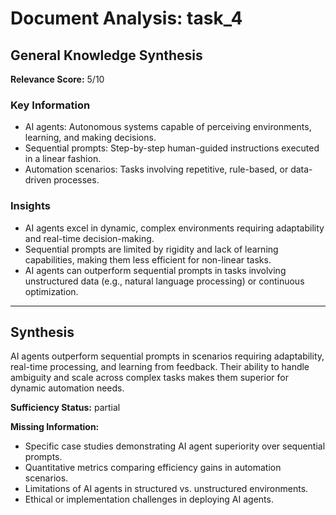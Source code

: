 # Document Analysis: task_4

## General Knowledge Synthesis
**Relevance Score:** 5/10

### Key Information
- AI agents: Autonomous systems capable of perceiving environments, learning, and making decisions.
- Sequential prompts: Step-by-step human-guided instructions executed in a linear fashion.
- Automation scenarios: Tasks involving repetitive, rule-based, or data-driven processes.

### Insights
- AI agents excel in dynamic, complex environments requiring adaptability and real-time decision-making.
- Sequential prompts are limited by rigidity and lack of learning capabilities, making them less efficient for non-linear tasks.
- AI agents can outperform sequential prompts in tasks involving unstructured data (e.g., natural language processing) or continuous optimization.

---

## Synthesis
AI agents outperform sequential prompts in scenarios requiring adaptability, real-time processing, and learning from feedback. Their ability to handle ambiguity and scale across complex tasks makes them superior for dynamic automation needs.

**Sufficiency Status:** partial

**Missing Information:**
- Specific case studies demonstrating AI agent superiority over sequential prompts.
- Quantitative metrics comparing efficiency gains in automation scenarios.
- Limitations of AI agents in structured vs. unstructured environments.
- Ethical or implementation challenges in deploying AI agents.